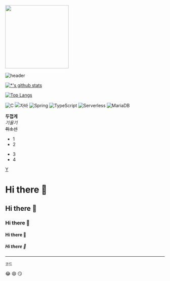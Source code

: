 <image src="images/11111.jpg" hight=200 width=200>

![header](https://capsule-render.vercel.app/api?text=%20깃허브%20&animation=scaleln)

[![*'s github stats](https://github-readme-stats.vercel.app/api?username=boozesounds)](https://github.com/boozesounds)

[![Top Langs](https://github-readme-stats.vercel.app/api/top-langs/?username=boozesounds)](https://github.com/boozesounds/github-readme-stats)

![C](https://img.shields.io/badge/-C-123456?style=flat-square&logo=C&logoColor=black)
![자바](https://img.shields.io/badge/-자바-007396?style=flat&logo=Java&logoColor=ffffff)
![Spring](https://img.shields.io/badge/-Spring-6DB33F?style=for-the-badge&logo=Spring&logoColor=white)
![TypeScript](https://img.shields.io/badge/-TypeScript-3178C6?style=flat-square&logo=TypeScript&logoColor=white)
![Serverless](https://img.shields.io/badge/-Serverless-FD5750?style=flat-square&logo=Serverless&logoColor=magenta)
![MariaDB](https://img.shields.io/badge/-MariaDB-1F305F?style=flat-square&logo=mariadb&logoColor=white)

**두껍게** <br>
*기울기* <br>
~~취소선~~ <br>
- 1
- 2
* 3
* 4


[Y](https://youtube.com/c/boozesounds) <br>

# Hi there 👋
## Hi there 👋
### Hi there 👋
#### Hi there 👋
##### Hi there 👋
---


```
코드
```

:joy:
:smile:
:smirk:
